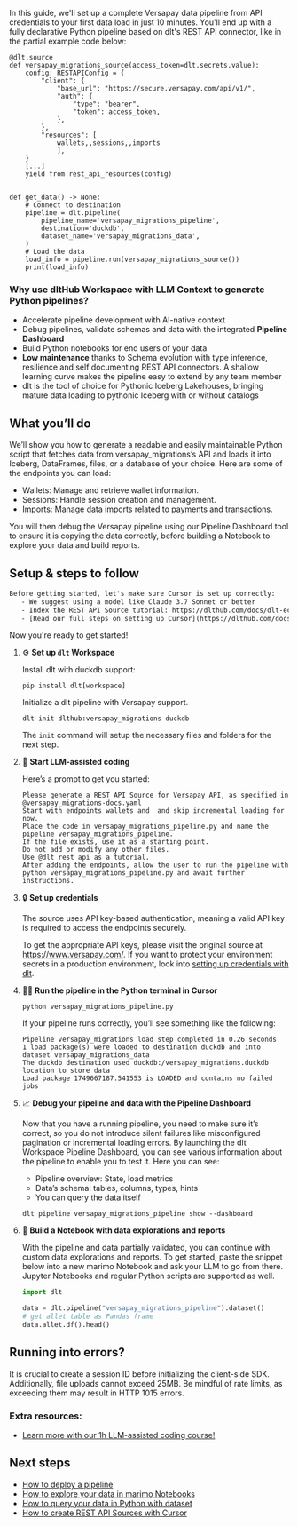In this guide, we'll set up a complete Versapay data pipeline from API credentials to your first data load in just 10 minutes. You'll end up with a fully declarative Python pipeline based on dlt's REST API connector, like in the partial example code below:

```python-outcome
@dlt.source
def versapay_migrations_source(access_token=dlt.secrets.value):
    config: RESTAPIConfig = {
        "client": {
            "base_url": "https://secure.versapay.com/api/v1/",
            "auth": {
                "type": "bearer",
                "token": access_token,
            },
        },
        "resources": [
            wallets,,sessions,,imports
            ],
    }
    [...]
    yield from rest_api_resources(config)


def get_data() -> None:
    # Connect to destination
    pipeline = dlt.pipeline(
        pipeline_name='versapay_migrations_pipeline',
        destination='duckdb',
        dataset_name='versapay_migrations_data', 
    )
    # Load the data
    load_info = pipeline.run(versapay_migrations_source())
    print(load_info) 
```

### Why use dltHub Workspace with LLM Context to generate Python pipelines?

- Accelerate pipeline development with AI-native context
- Debug pipelines, validate schemas and data with the integrated **Pipeline Dashboard**
- Build Python notebooks for end users of your data
- **Low maintenance** thanks to Schema evolution with type inference, resilience and self documenting REST API connectors. A shallow learning curve makes the pipeline easy to extend by any team member
- dlt is the tool of choice for Pythonic Iceberg Lakehouses, bringing mature data loading to pythonic Iceberg with or without catalogs

## What you’ll do

We’ll show you how to generate a readable and easily maintainable Python script that fetches data from versapay_migrations’s API and loads it into Iceberg, DataFrames, files, or a database of your choice. Here are some of the endpoints you can load:

- Wallets: Manage and retrieve wallet information.
- Sessions: Handle session creation and management.
- Imports: Manage data imports related to payments and transactions.

You will then debug the Versapay pipeline using our Pipeline Dashboard tool to ensure it is copying the data correctly, before building a Notebook to explore your data and build reports.

## Setup & steps to follow

```default
Before getting started, let's make sure Cursor is set up correctly:
   - We suggest using a model like Claude 3.7 Sonnet or better
   - Index the REST API Source tutorial: https://dlthub.com/docs/dlt-ecosystem/verified-sources/rest_api/ and add it to context as **@dlt rest api**
   - [Read our full steps on setting up Cursor](https://dlthub.com/docs/dlt-ecosystem/llm-tooling/cursor-restapi#23-configuring-cursor-with-documentation)
```

Now you're ready to get started!

1. ⚙️ **Set up `dlt` Workspace**
    
    Install dlt with duckdb support:
    ```shell
    pip install dlt[workspace]
    ```

    Initialize a dlt pipeline with Versapay support.
    ```shell
    dlt init dlthub:versapay_migrations duckdb
    ```

    The `init` command will setup the necessary files and folders for the next step.
    
2. 🤠 **Start LLM-assisted coding**
    
    Here’s a prompt to get you started:
    
    ```prompt
    Please generate a REST API Source for Versapay API, as specified in @versapay_migrations-docs.yaml 
    Start with endpoints wallets and  and skip incremental loading for now. 
    Place the code in versapay_migrations_pipeline.py and name the pipeline versapay_migrations_pipeline. 
    If the file exists, use it as a starting point. 
    Do not add or modify any other files. 
    Use @dlt rest api as a tutorial. 
    After adding the endpoints, allow the user to run the pipeline with python versapay_migrations_pipeline.py and await further instructions.
    ```

    
3. 🔒 **Set up credentials** 
    
    The source uses API key-based authentication, meaning a valid API key is required to access the endpoints securely.
    
    To get the appropriate API keys, please visit the original source at https://www.versapay.com/.
    If you want to protect your environment secrets in a production environment, look into [setting up credentials with dlt](https://dlthub.com/docs/walkthroughs/add_credentials).
    
4. 🏃‍♀️ **Run the pipeline in the Python terminal in Cursor**
    
    ```shell
    python versapay_migrations_pipeline.py
    ```
    
    If your pipeline runs correctly, you’ll see something like the following:
    
    ```shell
    Pipeline versapay_migrations load step completed in 0.26 seconds
    1 load package(s) were loaded to destination duckdb and into dataset versapay_migrations_data
    The duckdb destination used duckdb:/versapay_migrations.duckdb location to store data
    Load package 1749667187.541553 is LOADED and contains no failed jobs
    ```
    
5. 📈 **Debug your pipeline and data with the Pipeline Dashboard**

    Now that you have a running pipeline, you need to make sure it’s correct, so you do not introduce silent failures like misconfigured pagination or incremental loading errors. By launching the dlt Workspace Pipeline Dashboard, you can see various information about the pipeline to enable you to test it. Here you can see:
    - Pipeline overview: State, load metrics
    - Data’s schema: tables, columns, types, hints
    - You can query the data itself
    
    ```shell
    dlt pipeline versapay_migrations_pipeline show --dashboard
    ```
    
6. 🐍 **Build a Notebook with data explorations and reports**

    With the pipeline and data partially validated, you can continue with custom data explorations and reports. To get started, paste the snippet below into a new marimo Notebook and ask your LLM to go from there. Jupyter Notebooks and regular Python scripts are supported as well.

    
    ```python
    import dlt

   data = dlt.pipeline("versapay_migrations_pipeline").dataset()
   # get allet table as Pandas frame
   data.allet.df().head()
    ```

## Running into errors?

It is crucial to create a session ID before initializing the client-side SDK. Additionally, file uploads cannot exceed 25MB. Be mindful of rate limits, as exceeding them may result in HTTP 1015 errors.

### Extra resources:

- [Learn more with our 1h LLM-assisted coding course!](https://www.youtube.com/watch?v=GGid70rnJuM)

## Next steps

- [How to deploy a pipeline](https://dlthub.com/docs/walkthroughs/deploy-a-pipeline)
- [How to explore your data in marimo Notebooks](https://dlthub.com/docs/general-usage/dataset-access/marimo)
- [How to query your data in Python with dataset](https://dlthub.com/docs/general-usage/dataset-access/dataset)
- [How to create REST API Sources with Cursor](https://dlthub.com/docs/dlt-ecosystem/llm-tooling/cursor-restapi)